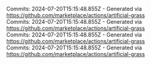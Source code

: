 Commits: 2024-07-20T15:15:48.855Z - Generated via https://github.com/marketplace/actions/artificial-grass
<br>
Commits: 2024-07-20T15:15:48.855Z - Generated via https://github.com/marketplace/actions/artificial-grass
<br>
Commits: 2024-07-20T15:15:48.855Z - Generated via https://github.com/marketplace/actions/artificial-grass
<br>
Commits: 2024-07-20T15:15:48.855Z - Generated via https://github.com/marketplace/actions/artificial-grass
<br>
